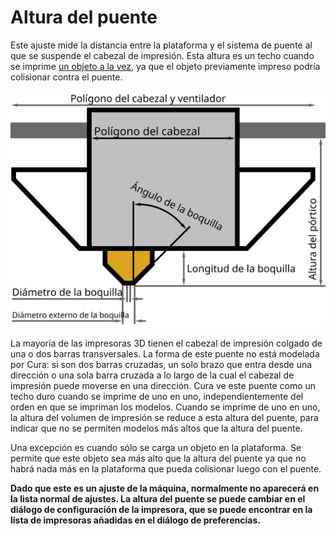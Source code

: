 Altura del puente
====
Este ajuste mide la distancia entre la plataforma y el sistema de puente al que se suspende el cabezal de impresión. Esta altura es un techo cuando se imprime [un objeto a la vez](../blackmagic/print_sequence.md), ya que el objeto previamente impreso podría colisionar contra el puente.

![Dimensiones del cabezal de impresión](../images/head_dimensions.svg)

La mayoría de las impresoras 3D tienen el cabezal de impresión colgado de una o dos barras transversales. La forma de este puente no está modelada por Cura: si son dos barras cruzadas, un solo brazo que entra desde una dirección o una sola barra cruzada a lo largo de la cual el cabezal de impresión puede moverse en una dirección. Cura ve este puente como un techo duro cuando se imprime de uno en uno, independientemente del orden en que se impriman los modelos. Cuando se imprime de uno en uno, la altura del volumen de impresión se reduce a esta altura del puente, para indicar que no se permiten modelos más altos que la altura del puente.

Una excepción es cuando sólo se carga un objeto en la plataforma. Se permite que este objeto sea más alto que la altura del puente ya que no habrá nada más en la plataforma que pueda colisionar luego con el puente.

**Dado que este es un ajuste de la máquina, normalmente no aparecerá en la lista normal de ajustes. La altura del puente se puede cambiar en el diálogo de configuración de la impresora, que se puede encontrar en la lista de impresoras añadidas en el diálogo de preferencias.**